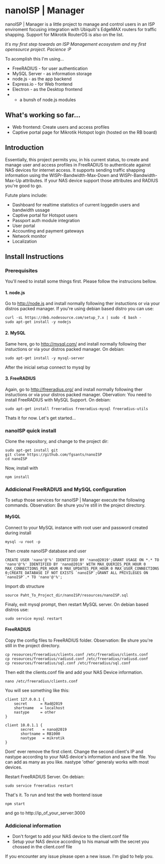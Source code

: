 # nanoISP | Manager
nanoISP | Manager is a little project to manage and control users in an ISP enviroment focusing integration with Ubiquiti's EdgeMAX routers for traffic shapping. Support for Mikrotik RouterOS is also on the list. 

_It´s my first step towards an ISP Management ecosystem and my first opensource project. Pacience :P_

To acomplish this I'm using...
  * FreeRADIUS - for user authentication
  * MySQL Server - as information storage
  * node.js - as the app backend
  * Express.io - for Web frontend
  * Electron - as the Desktop frontend
  * + a bunsh of node.js modules


## What's working so far...

* Web frontend:
  Create users and access profiles
* Captive portal page for Mikrotik Hotspot login (hosted on the RB board)


## Introduction

Essentially, this project permits you, in his current status, to create and manage user and access profiles in FreeRADIUS to authenticate against NAS devices for internet access. It supports sending traffic shapping information using the WISPr-Bandwidth-Max-Down and WISPr-Bandwidth-Max-Up attributes. If your NAS device support those attributes and RADIUS you're good to go.

Futute plans include:
* Dashboard for realtime statistics of current loggedin users and bandwidth ussage
* Captive portal for Hotspot users
* Passport auth module integration
* User portal
* Accounting and payment gateways
* Network monitor
* Localization


## Install Instructions

### Prerequisites

You'll need to install some things first. Please follow the instrucions bellow.

#### 1. node.js
Go to http://node.js and install normally following ther instuctions or via your distros packed manager.
If you're using debian based distro you can use:
```
curl -sL https://deb.nodesource.com/setup_7.x | sudo -E bash -
sudo apt-get install -y nodejs
```

#### 2. MySQL
Same here, go to http://mysql.com/ and install normally following ther instuctions or via your distros packed manager.
On debian:
```
sudo apt-get install -y mysql-server
```
After the inicial setup connect to mysql by

#### 3. FreeRADIUS
Again, go to http://freeradius.org/ and install normally following ther instuctions or via your distros packed manager.
Obervation: You need to install FreeRADIUS with MySQL Support.
On debian:
```
sudo apt-get install freeradius freeradius-mysql freeradius-utils
```

Thats it for now. Let's get started...

### nanoISP quick install

Clone the repository, and change to the project dir:
```
sudo apt-get install git
git clone https://github.com/fgsants/nanoISP
cd nanoISP
```
Now, install with
```
npm install
```

### Addicional FreeRADIUS and MySQL configuration

To setup those services for nanoISP | Manager execute the following commands.
Observation: Be shure you're still in the project directory.

#### MySQL
Connect to your MySQL instance with root user and password created during install 
```
mysql -u root -p 
```
Then create nanoISP database and user
```
CREATE USER 'nano'@'%' IDENTIFIED BY 'nano@2019';GRANT USAGE ON *.* TO 'nano'@'%' IDENTIFIED BY 'nano@2019' WITH MAX_QUERIES_PER_HOUR 0 MAX_CONNECTIONS_PER_HOUR 0 MAX_UPDATES_PER_HOUR 0 MAX_USER_CONNECTIONS 0;CREATE DATABASE IF NOT EXISTS `nanoISP`;GRANT ALL PRIVILEGES ON `nanoISP`.* TO 'nano'@'%';
```
Import db structure
```
source Paht_To_Project_dir/nanoISP/resources/nanoISP.sql
```
Finaly, exit mysql prompt,  then restart MySQL server. On debian based distros use:
```
sudo service mysql restart
```

#### FreeRADIUS
Copy the config files to FreeRADIUS folder.
Observation: Be shure you're still in the project directory.
```
cp resources/freeradius/clients.conf /etc/freeradius/clients.conf
cp resources/freeradius/radiusd.conf /etc/freeradius/radiusd.conf
cp resources/freeradius/sql.conf /etc/freeradius/sql.conf
```
Then edit the clients.conf file and add your NAS Device information.
```
nano /etc/freeradius/clients.conf
```
You will see something like this:
```
client 127.0.0.1 {
	secret		= Rad@2019
    shortname   = localhost
	nastype     = other	
}

client 10.0.1.1 {
       secret    = nano@2019
       shortname = RB1000
       nastype   = mikrotik
}
```
Dont' ever remove the first client. Change the second client's IP and nastype according to your NAS device's information and save the file. You can add as many as you like. nastype 'other' generaly works with most devices.

Restart FreeRADIUS Server. On debian:
```
sudo service freeradius restart
```

That's it. To run and test the web frontend issue
```
npm start
```
and go to http://ip_of_your_server:3000

### Addicional information

* Don't forget to add your NAS device to the client.conf file
* Setup your NAS device according to his manual with the secret you chossed in the client.conf file

If you encounter any issue please open a new issue. I'm glad to help you.
